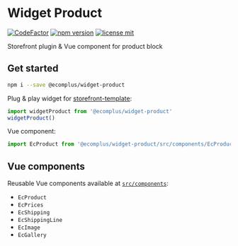 # Widget Product

[![CodeFactor](https://www.codefactor.io/repository/github/ecomclub/widget-product/badge)](https://www.codefactor.io/repository/github/ecomclub/widget-product)
[![npm version](https://img.shields.io/npm/v/@ecomplus/widget-product.svg)](https://www.npmjs.org/@ecomplus/widget-product)
[![license mit](https://img.shields.io/badge/License-MIT-yellow.svg)](https://opensource.org/licenses/MIT)

Storefront plugin & Vue component for product block

## Get started

```bash
npm i --save @ecomplus/widget-product
```

Plug & play widget for
[storefront-template](https://github.com/ecomclub/storefront-template):

```js
import widgetProduct from '@ecomplus/widget-product'
widgetProduct()
```

Vue component:

```js
import EcProduct from '@ecomplus/widget-product/src/components/EcProduct.vue'
```

## Vue components

Reusable Vue components available at
[`src/components`](https://github.com/ecomclub/widget-product/tree/master/src/components):

- `EcProduct`
- `EcPrices`
- `EcShipping`
- `EcShippingLine`
- `EcImage`
- `EcGallery`
